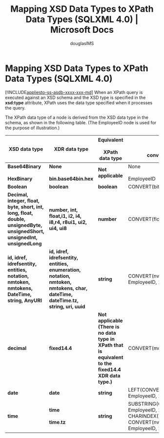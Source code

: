 ﻿---
title: "Mapping XSD Data Types to XPath Data Types (SQLXML 4.0) | Microsoft Docs"
ms.custom: ""
ms.date: "03/04/2017"
ms.prod: "sql-non-specified"
ms.prod_service: "database-engine, sql-database"
ms.service: ""
ms.component: "sqlxml"
ms.reviewer: ""
ms.suite: "sql"
ms.technology: 
  - "dbe-xml"
ms.tgt_pltfrm: ""
ms.topic: "reference"
helpviewer_keywords: 
  - "mapping data types [SQLXML]"
  - "data types [SQLXML], converting"
  - "annotated XSD schemas, mapping data types"
  - "XPath queries [SQLXML], mapping data types"
  - "converting data types [SQLXML]"
  - "data types [SQLXML], mapping data types"
  - "XPath data types [SQLXML]"
  - "XSD schemas [SQLXML], mapping data types"
ms.assetid: ced1a95e-18d4-4a5a-8da8-dbb6d58bbd45
caps.latest.revision: 24
author: "douglaslMS"
ms.author: "douglasl"
manager: "craigg"
ms.workload: "Inactive"
monikerRange: "= azuresqldb-current || >= sql-server-2016 || = sqlallproducts-allversions"
---
# Mapping XSD Data Types to XPath Data Types (SQLXML 4.0)
[!INCLUDE[appliesto-ss-asdb-xxxx-xxx-md](../../includes/appliesto-ss-asdb-xxxx-xxx-md.md)]
  When an XPath query is executed against an XSD schema and the XSD type is specified in the **xsd:type** attribute, XPath uses the data type specified when it processes the query.  
  
 The XPath data type of a node is derived from the XSD data type in the schema, as shown in the following table. (The EmployeeID node is used for the purpose of illustration.)  
  
|XSD data type|XDR data type|Equivalent<br /><br /> XPath data type|SQL Server<br /><br /> conversion that is used|  
|-------------------|-------------------|------------------------------------|--------------------------------------------|  
|**Base64Binary**<br /><br /> **HexBinary**|**None**<br /><br /> **bin.base64bin.hex**|**Not applicable**|None<br /><br /> EmployeeID|  
|**Boolean**|**boolean**|**boolean**|CONVERT(bit, EmployeeID)|  
|**Decimal, integer, float, byte, short, int, long, float, double, unsignedByte, unsignedShort, unsignedInt, unsignedLong**|**number, int, float,i1, i2, i4, i8,r4, r8ui1, ui2, ui4, ui8**|**number**|CONVERT(float(53), EmployeeID)|  
|**id, idref, idrefsentity, entities, notation, nmtoken, nmtokens, DateTime, string, AnyURI**|**id, idref, idrefsentity, entities, enumeration, notation, nmtoken, nmtokens, char, dateTime, dateTime.tz, string, uri, uuid**|**string**|CONVERT(nvarchar(4000), EmployeeID, 126)|  
|**decimal**|**fixed14.4**|**Not applicable (There is no data type in XPath that is equivalent to the fixed14.4 XDR data type.)**|CONVERT(money, EmployeeID)|  
|**date**|**date**|**string**|LEFT(CONVERT(nvarchar(4000), EmployeeID, 126), 10)|  
|**time**|**time**<br /><br /> **time.tz**|**string**|SUBSTRING(CONVERT(nvarchar(4000), EmployeeID, 126), 1 + CHARINDEX(N'T', CONVERT(nvarchar(4000), EmployeeID, 126)), 24)|  
  
  
